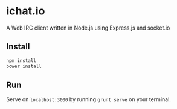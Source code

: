 # ichat.io

A Web IRC client written in Node.js using Express.js and socket.io

## Install
```bash
npm install
bower install
```

## Run

Serve on `localhost:3000` by running `grunt serve` on your terminal.
